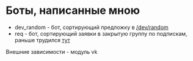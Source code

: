 # Боты, написанные мною

* dev_random - бот, сортирующий предложку в [/dev/random](https://vk.com/realrandomitt) 
* req - бот, сортирующий заявки в закрытую группу по подпискам, раньше трудился [тут](https://vk.com/artchatmusic) 

Внешние зависимости - модуль vk
